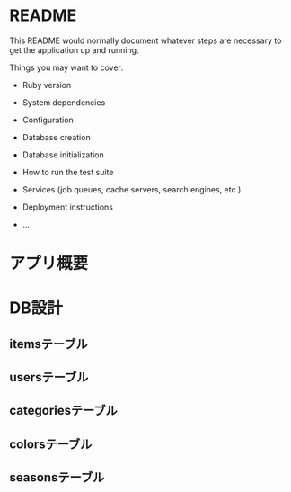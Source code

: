 # README

This README would normally document whatever steps are necessary to get the
application up and running.

Things you may want to cover:

* Ruby version

* System dependencies

* Configuration

* Database creation

* Database initialization

* How to run the test suite

* Services (job queues, cache servers, search engines, etc.)

* Deployment instructions

* ...


# アプリ概要

# DB設計

## itemsテーブル

## usersテーブル

## categoriesテーブル

## colorsテーブル

## seasonsテーブル